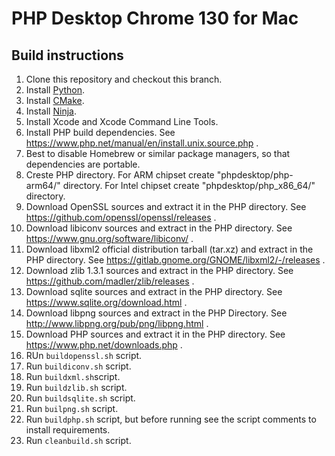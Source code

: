 # PHP Desktop Chrome 130 for Mac

## Build instructions

1. Clone this repository and checkout this branch.
1. Install [Python](https://www.python.org).
1. Install [CMake](https://cmake.org/).
1. Install [Ninja](https://github.com/ninja-build/ninja).
1. Install Xcode and Xcode Command Line Tools.
1. Install PHP build dependencies. See https://www.php.net/manual/en/install.unix.source.php .
1. Best to disable Homebrew or similar package managers, so that dependencies are portable.
1. Creste PHP directory. For ARM chipset create "phpdesktop/php-arm64/" directory. For Intel chipset create "phpdesktop/php_x86_64/" directory.
1. Download OpenSSL sources and extract it in the PHP directory. See https://github.com/openssl/openssl/releases .
1. Download libiconv sources and extract in the PHP directory. See https://www.gnu.org/software/libiconv/ .
1. Download libxml2 official distribution tarball (tar.xz) and extract in the PHP directory. See https://gitlab.gnome.org/GNOME/libxml2/-/releases .
1. Download zlib 1.3.1 sources and extract in the PHP directory. See https://github.com/madler/zlib/releases .
1. Download sqlite sources and extract in the PHP directory. See https://www.sqlite.org/download.html .
1. Download libpng sources and extract in the PHP Directory. See http://www.libpng.org/pub/png/libpng.html .
1. Download PHP sources and extract it in the PHP directory. See https://www.php.net/downloads.php .
1. RUn `buildopenssl.sh` script.
1. Run `buildiconv.sh` script.
1. Run `buildxml.sh`script.
1. Run `buildzlib.sh` script.
1. Run `buildsqlite.sh` script.
1. Run `builpng.sh` script.
1. Run `buildphp.sh` script, but before running see the script comments to install requirements.
1. Run `cleanbuild.sh` script.
